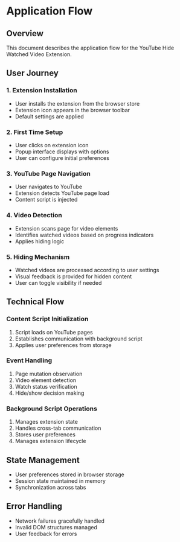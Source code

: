 # Application Flow

## Overview
This document describes the application flow for the YouTube Hide Watched Video Extension.

## User Journey

### 1. Extension Installation
- User installs the extension from the browser store
- Extension icon appears in the browser toolbar
- Default settings are applied

### 2. First Time Setup
- User clicks on extension icon
- Popup interface displays with options
- User can configure initial preferences

### 3. YouTube Page Navigation
- User navigates to YouTube
- Extension detects YouTube page load
- Content script is injected

### 4. Video Detection
- Extension scans page for video elements
- Identifies watched videos based on progress indicators
- Applies hiding logic

### 5. Hiding Mechanism
- Watched videos are processed according to user settings
- Visual feedback is provided for hidden content
- User can toggle visibility if needed

## Technical Flow

### Content Script Initialization
1. Script loads on YouTube pages
2. Establishes communication with background script
3. Applies user preferences from storage

### Event Handling
1. Page mutation observation
2. Video element detection
3. Watch status verification
4. Hide/show decision making

### Background Script Operations
1. Manages extension state
2. Handles cross-tab communication
3. Stores user preferences
4. Manages extension lifecycle

## State Management
- User preferences stored in browser storage
- Session state maintained in memory
- Synchronization across tabs

## Error Handling
- Network failures gracefully handled
- Invalid DOM structures managed
- User feedback for errors